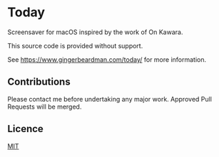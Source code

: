 # Today

Screensaver for macOS inspired by the work of On Kawara.

This source code is provided without support.

See https://www.gingerbeardman.com/today/ for more information.

## Contributions

Please contact me before undertaking any major work. Approved Pull Requests will be merged.

## Licence
[MIT](LICENSE)
